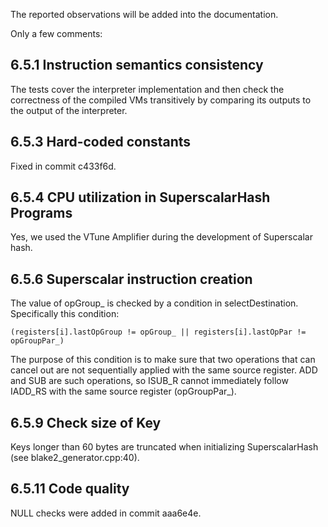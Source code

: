 The reported observations will be added into the documentation. 
 
Only a few comments:

## 6.5.1 Instruction semantics consistency
The tests cover the interpreter implementation and then check the correctness of the compiled VMs transitively by comparing its outputs to the output of the interpreter.

## 6.5.3 Hard-coded constants
Fixed in commit c433f6d.

## 6.5.4 CPU utilization in SuperscalarHash Programs
Yes, we used the VTune Amplifier during the development of Superscalar hash.

## 6.5.6 Superscalar instruction creation
The value of opGroup_ is checked by a condition in selectDestination. Specifically this condition:
```
(registers[i].lastOpGroup != opGroup_ || registers[i].lastOpPar != opGroupPar_)
```
The purpose of this condition is to make sure that two operations that can cancel out are not sequentially applied with the same source register. ADD and SUB are such operations, so ISUB_R cannot immediately follow IADD_RS with the same source register (opGroupPar_).

## 6.5.9 Check size of Key
Keys longer than 60 bytes are truncated when initializing SuperscalarHash (see blake2_generator.cpp:40).

## 6.5.11 Code quality
NULL checks were added in commit aaa6e4e.
